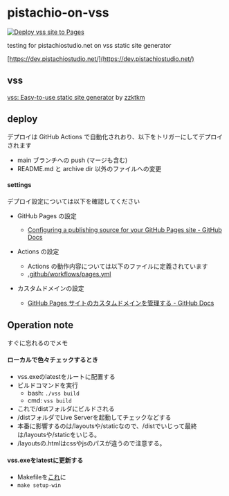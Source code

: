 # pistachio-on-vss

[![Deploy vss site to Pages](https://github.com/pistachiostudio/pistachio-on-vss/actions/workflows/pages.yml/badge.svg)](https://github.com/pistachiostudio/pistachio-on-vss/actions/workflows/pages.yml)

testing for pistachiostudio.net on vss static site generator

[https://dev.pistachiostudio.net/](https://dev.pistachiostudio.net/)

## vss

[vss: Easy-to-use static site generator](https://github.com/vssio/vss) by [zzktkm](https://github.com/zztkm)

## deploy

デプロイは GitHub Actions で自動化されおり、以下をトリガーにしてデプロイされます

- main ブランチへの push (マージも含む)
- README.md と archive dir 以外のファイルへの変更

#### settings

デプロイ設定については以下を確認してください

- GitHub Pages の設定
    - [Configuring a publishing source for your GitHub Pages site - GitHub Docs](https://docs.github.com/ja/pages/getting-started-with-github-pages/configuring-a-publishing-source-for-your-github-pages-site#publishing-with-a-custom-github-actions-workflow)

- Actions の設定
    - Actions の動作内容については以下のファイルに定義されています
    - [.github/workflows/pages.yml](https://github.com/pistachiostudio/pistachio-on-vss/blob/main/.github/workflows/pages.yml)

- カスタムドメインの設定
    - [GitHub Pages サイトのカスタムドメインを管理する - GitHub Docs](https://docs.github.com/ja/pages/configuring-a-custom-domain-for-your-github-pages-site/managing-a-custom-domain-for-your-github-pages-site#configuring-a-subdomain)

## Operation note

すぐに忘れるのでメモ

#### ローカルで色々チェックするとき

- vss.exeのlatestをルートに配置する
- ビルドコマンドを実行
  - bash: `./vss build`
  - cmd: `vss build`
- これで/distフォルダにビルドされる
- /distフォルダでLive Serverを起動してチェックなどする
- 本番に影響するのは/layoutsや/staticなので、/distでいじって最終は/layoutsや/staticをいじる。
- /layoutsの.htmlはcssやjsのパスが違うので注意する。

#### vss.exeをlatestに更新する

- Makefileを[これ](https://github.com/veltiosoft/kansuya/blob/main/Makefile)に
- `make setup-win`
